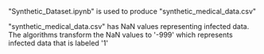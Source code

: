 "Synthetic_Dataset.ipynb" is used to produce "synthetic_medical_data.csv"

"synthetic_medical_data.csv" has NaN values representing infected data.
The algorithms transform the NaN values to '-999' which represents infected data that is labeled '1'
